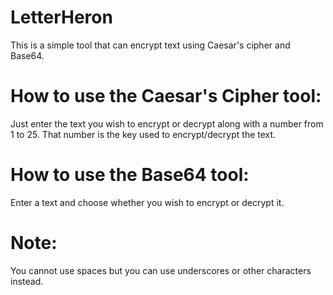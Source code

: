 # LetterHeron
This is a simple tool that can encrypt text using Caesar's cipher and Base64.

# How to use the Caesar's Cipher tool:
Just enter the text you wish to encrypt or decrypt along with a number from 1 to 25. That number is the key used to encrypt/decrypt the text.

# How to use the Base64 tool:
Εnter a text and choose whether you wish to encrypt or decrypt it.

# Note:
You cannot use spaces but you can use underscores or other characters instead.
